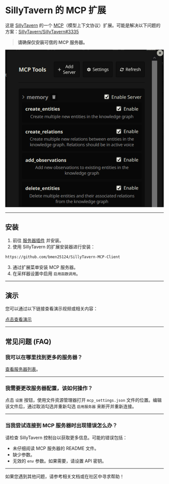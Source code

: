 # SillyTavern 的 MCP 扩展

这是 [SillyTavern](https://docs.sillytavern.app/) 的一个 [MCP](https://modelcontextprotocol.io/introduction)（模型上下文协议）扩展。可能是解决以下问题的方案：[SillyTavern/SillyTavern#3335](https://github.com/SillyTavern/SillyTavern/issues/3335)

> **请确保仅安装可信的 MCP 服务器。**

![管理工具](images/manage_tools.png)

---

## 安装

1. 前往 [服务器插件](https://github.com/bmen25124/SillyTavern-MCP-Server) 并安装。
2. 使用 SillyTavern 的扩展安装器进行安装：

```txt
https://github.com/bmen25124/SillyTavern-MCP-Client
```

3. 通过扩展菜单安装 MCP 服务器。
4. 在采样器设置中启用 `启用函数调用`。

---

## 演示

您可以通过以下链接查看演示视频或相关内容：

[点击查看演示](https://github.com/user-attachments/assets/659c5112-c2d0-425d-a6fc-e4b47b517066)

---

## 常见问题 (FAQ)

### 我可以在哪里找到更多的服务器？
[查看服务器列表](https://github.com/punkpeye/awesome-mcp-servers)。

---

### 我需要更改服务器配置，该如何操作？
点击 `设置` 按钮，使用文件资源管理器打开 `mcp_settings.json` 文件的位置。编辑该文件后，通过取消勾选并重新勾选 `启用服务器` 来断开并重新连接。

---

### 当我尝试连接到 MCP 服务器时出现错误怎么办？
请检查 SillyTavern 控制台以获取更多信息。可能的错误包括：
- 未仔细阅读 MCP 服务器的 README 文件。
- 缺少参数。
- 无效的 `env` 参数。如果需要，请设置 API 密钥。

---

如果您遇到其他问题，请参考相关文档或在社区中寻求帮助！
